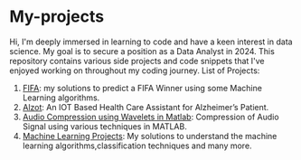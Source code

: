 # My-projects
Hi,
I'm deeply immersed in learning to code and have a keen interest in data science. My goal is to secure a position as a Data Analyst in 2024. This repository contains various side projects and code snippets that I've enjoyed working on throughout my coding journey.
List of Projects:
1. [FIFA](https://github.com/Chins-10/My-projects/tree/main/FIFA): my solutions to predict a FIFA Winner using some Machine Learning algorithms.
2. [Alzot](https://github.com/Chins-10/My-projects/tree/main/Alzot): An IOT Based Health Care Assistant for Alzheimer’s Patient.
3. [Audio Compression using Wavelets in Matlab](https://github.com/Chins-10/My-projects/blob/main/Audio%20Compression%20using%20wavelets%20in%20Matlab.pdf): Compression of Audio Signal using various techniques in MATLAB.
4. [Machine Learning Projects](https://github.com/Chins-10/My-projects/tree/main/Machine%20Learning%20Projects): My solutions to understand the machine learning algorithms,classification techniques and many more.





